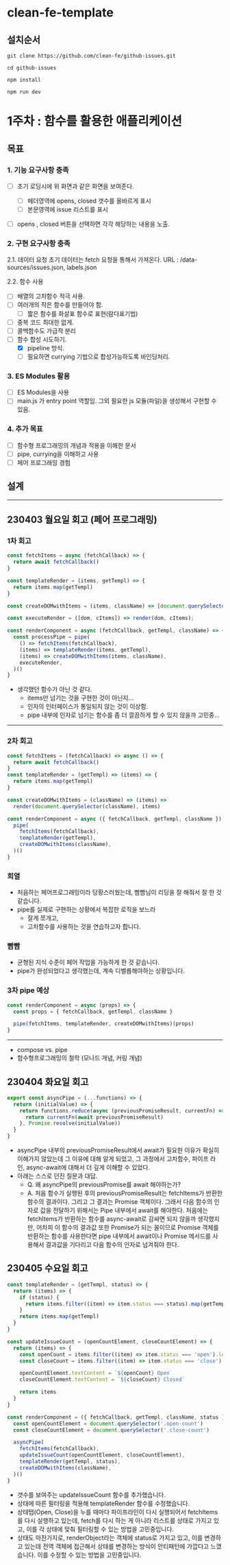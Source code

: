 # clean-fe-template

## 설치순서

```shell
git clone https://github.com/clean-fe/github-issues.git

cd github-issues

npm install

npm run dev
```

# 1주차 : 함수를 활용한 애플리케이션

## 목표

### 1. 기능 요구사항 충족

- [ ] 초기 로딩시에 위 화면과 같은 화면을 보여준다.

  - [ ] 헤더영역에 opens, closed 갯수를 올바르게 표시
  - [ ] 본문영역에 issue 리스트를 표시

- [ ] opens , closed 버튼을 선택하면 각각 해당하는 내용을 노출.

### 2. 구현 요구사항 충족

2.1. 데이터 요청
초기 데이터는 fetch 요청을 통해서 가져온다.
URL : /data-sources/issues.json, labels.json

2.2. 함수 사용

- [ ] 배열의 고차함수 적극 사용.
- [ ] 여러개의 작은 함수를 만들어야 함.
  - [ ] 짧은 함수를 화살표 함수로 표현(람다표기법)
- [ ] 중복 코드 최대한 없게.
- [ ] 콜백함수도 가급적 분리
- [ ] 함수 합성 시도하기.
  - [x] pipeline 방식.
  - [ ] 필요하면 currying 기법으로 합성가능하도록 바인딩처리.

### 3. ES Modules 활용

- [ ] ES Modules을 사용
- [ ] main.js 가 entry point 역할임. 그외 필요한 js 모듈(파일)을 생성해서 구현할 수 있음.

### 4. 추가 목표

- [ ] 함수형 프로그래밍의 개념과 적용을 이해한 문서
- [ ] pipe, currying을 이해하고 사용
- [ ] 페어 프로그래밍 경험

## 설계

---

## 230403 월요일 회고 (페어 프로그래밍)

### 1차 회고

```js
const fetchItems = async (fetchCallback) => {
  return await fetchCallback()
}

const templateRender = (items, getTempl) => {
  return items.map(getTempl)
}

const createDOMwithItems = (items, className) => [document.querySelector(className), items],

const executeRender = ([dom, cItems]) => render(dom, cItems);

const renderComponent = async (fetchCallback, getTempl, className) => {
  const processPipe = pipe(
    () => fetchItems(fetchCallback),
    (items) => templateRender(items, getTempl),
    (items) => createDOMwithItems(items, className),
    executeRender,
  )()
}
```

- 생각했던 함수가 아닌 것 같다.
  - items만 넘기는 것을 구현한 것이 아닌지...
  - 인자의 인터페이스가 통일되지 않는 것이 이상함.
  - pipe 내부에 인자로 넘기는 함수를 좀 더 깔끔하게 할 수 있지 않을까 고민중...

---

### 2차 회고

```js
const fetchItems = (fetchCallback) => async () => {
  return await fetchCallback()
}
const templateRender = (getTempl) => (items) => {
  return items.map(getTempl)
}

const createDOMwithItems = (className) => (items) =>
  render(document.querySelector(className), items)

const renderComponent = async ({ fetchCallback, getTempl, className }) => {
  pipe(
    fetchItems(fetchCallback),
    templateRender(getTempl),
    createDOMwithItems(className),
  )()
}
```

### 희열

- 처음하는 페어프로그래밍이라 당황스러웠는데, 빰빰님이 리딩을 잘 해줘서 잘 한 것 같습니다.
- pipe를 실제로 구현하는 상황에서 복잡한 로직을 보느라
  - 잘게 쪼개고,
  - 고차함수를 사용하는 것을 연습하고자 합니다.

### 빰빰

- 균형된 지식 수준이 페어 작업을 가능하게 한 것 같습니다.
- pipe가 완성되었다고 생각했는데, 계속 디벨롭해야하는 상황입니다.

### 3차 pipe 예상

```js
const renderComponent = async (props) => {
  const props = { fetchCallback, getTempl, className }

  pipe(fetchItems, templateRender, createDOMwithItems)(props)
}
```

---

- compose vs. pipe
- 함수형프로그래밍의 철학 (모나드 개념, 커링 개념)

## 230404 화요일 회고

```js
export const asyncPipe = (...functions) => {
  return (initialValue) => {
    return functions.reduce(async (previousPromiseResult, currentFn) => {
      return currentFn(await previousPromiseResult)
    }, Promise.resolve(initialValue))
  }
}
```

- asyncPipe 내부의 previousPromiseResult에서 await가 필요한 이유가 확실히 이해가지 않았는데 그 이유에 대해 알게 되었고, 그 과정에서 고차함수, 파이프 라인, async-await에 대해서 더 깊게 이해할 수 있었다.
- 아래는 스스로 던진 질문과 대답.
  - Q. 왜 asyncPipe의 previousPromise를 await 해야하는가?
  - A. 처음 함수가 실행된 후의 previousPromiseResult는 fetchItems가 반환한 함수의 결과이다. 그리고 그 결과는 Promise 객체이다. 그래서 다음 함수의 인자로 값을 전달하기 위해서는 Pipe 내부에서 await를 해야한다. 처음에는 fetchItems가 반환하는 함수를 async-await로 감싸면 되지 않을까 생각했지만, 어차피 이 함수의 결과값 또한 Promise가 되는 꼴이므로 Promise 객체를 반환하는 함수를 사용한다면 pipe 내부에서 await이나 Promise 메서드를 사용해서 결과값을 기다리고 다음 함수의 인자로 넘겨줘야 한다.

## 230405 수요일 회고

```js
const templateRender = (getTempl, status) => {
  return (items) => {
    if (status) {
      return items.filter((item) => item.status === status).map(getTempl)
    }
    return items.map(getTempl)
  }
}

const updateIssueCount = (openCountElement, closeCountElement) => {
  return (items) => {
    const openCount = items.filter((item) => item.status === 'open').length
    const closeCount = items.filter((item) => item.status === 'close').length

    openCountElement.textContent = `${openCount} Open`
    closeCountElement.textContent = `${closeCount} Closed`

    return items
  }
}

const renderComponent = ({ fetchCallback, getTempl, className, status }) => {
  const openCountElement = document.querySelector('.open-count')
  const closeCountElement = document.querySelector('.close-count')

  asyncPipe(
    fetchItems(fetchCallback),
    updateIssueCount(openCountElement, closeCountElement),
    templateRender(getTempl, status),
    createDOMwithItems(className),
  )()
}
```

- 갯수를 보여주는 updateIssueCount 함수를 추가했습니다.
- 상태에 따른 필터링을 적용해 templateRender 함수를 수정했습니다.
- 상태탭(Open, Close)을 누를 때마다 파이프라인이 다시 실행되어서 fetchItems를 다시 실행하고 있는데, fetch를 다시 하는 게 아니라 리스트를 상태로 가지고 있고, 이를 각 상태에 맞춰 필터링할 수 있는 방법을 고민중입니다.
- 상태도 마찬가지로, renderObject라는 객체에 status로 가지고 있고, 이를 변경하고 있는데 전역 객체에 접근해서 상태를 변경하는 방식이 안티패턴에 가깝다고 느꼈습니다. 이를 수정할 수 있는 방법을 고민중입니다.
